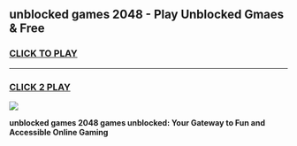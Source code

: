 
## unblocked games 2048 - Play Unblocked Gmaes & Free
<h3>
<a href="https://premium.freeplayer.one?title=unblocked_games_2048&ref=20F">CLICK TO PLAY</a></h3>
<hr>

<h3>
<a href="https://premium.freeplayer.one?title=unblocked_games_2048&ref=20F">CLICK 2 PLAY</a>
  
</h3>

<a href="https://premium.freeplayer.one?title=unblocked_games_2048&ref=20F/"><img src="https://clearcache.store/games.png"></a>


**unblocked games 2048 games unblocked: Your Gateway to Fun and Accessible Online Gaming**
